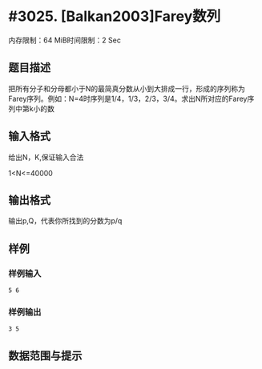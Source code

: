 # #3025. [Balkan2003]Farey数列

内存限制：64 MiB时间限制：2 Sec

## 题目描述

把所有分子和分母都小于N的最简真分数从小到大排成一行，形成的序列称为Farey序列。例如：N=4时序列是1/4，1/3，2/3，3/4。求出N所对应的Farey序列中第k小的数

## 输入格式

给出N，K,保证输入合法

1<N<=40000

## 输出格式

输出p,Q，代表你所找到的分数为p/q

## 样例

### 样例输入

    
    5 6
    

### 样例输出

    
    3 5
    

## 数据范围与提示

